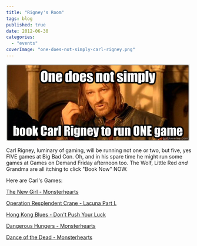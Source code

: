 ```yaml
---
title: "Rigney's Room"
tags: blog
published: true
date: 2012-06-30
categories: 
  - "events"
coverImage: "one-does-not-simply-carl-rigney.png"
---
```


[![](/images/one-does-not-simply-carl-rigney.png "one does not simply carl rigney")](/images/one-does-not-simply-carl-rigney.png)

Carl Rigney, luminary of gaming, will be running not one or two, but five, yes FIVE games at Big Bad Con. Oh, and in his spare time he might run some games at Games on Demand Friday afternoon too. The Wolf, Little Red _and_ Grandma are all itching to click "Book Now" NOW.

Here are Carl's Games:

[The New Girl - Monsterhearts](http://www.bigbadcon.com/events/the-new-girl/ "The New Girl")

[Operation Resplendent Crane - Lacuna Part I.](http://www.bigbadcon.com/events/operation-resplendent-crane/ "Operation Resplendent Crane")

[Hong Kong Blues - Don't Push Your Luck](http://www.bigbadcon.com/events/hong-kong-blues/ "Hong Kong Blues")

[Dangerous Hungers - Monsterhearts](http://www.bigbadcon.com/events/dangerous-hungers/ "Dangerous Hungers")

[Dance of the Dead - Monsterhearts](http://www.bigbadcon.com/events/dance-of-the-dead/ "Blood and Tears")
